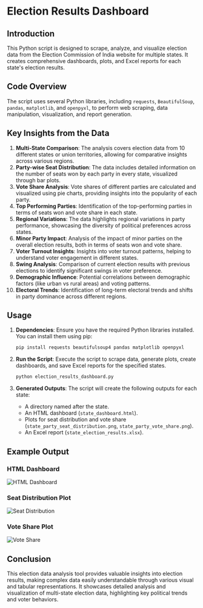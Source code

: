 # Election Results Dashboard

## Introduction

This Python script is designed to scrape, analyze, and visualize election data from the Election Commission of India website for multiple states. It creates comprehensive dashboards, plots, and Excel reports for each state's election results.

## Code Overview

The script uses several Python libraries, including `requests`, `BeautifulSoup`, `pandas`, `matplotlib`, and `openpyxl`, to perform web scraping, data manipulation, visualization, and report generation.

## Key Insights from the Data

1. **Multi-State Comparison**: The analysis covers election data from 10 different states or union territories, allowing for comparative insights across various regions.
2. **Party-wise Seat Distribution**: The data includes detailed information on the number of seats won by each party in every state, visualized through bar plots.
3. **Vote Share Analysis**: Vote shares of different parties are calculated and visualized using pie charts, providing insights into the popularity of each party.
4. **Top Performing Parties**: Identification of the top-performing parties in terms of seats won and vote share in each state.
5. **Regional Variations**: The data highlights regional variations in party performance, showcasing the diversity of political preferences across states.
6. **Minor Party Impact**: Analysis of the impact of minor parties on the overall election results, both in terms of seats won and vote share.
7. **Voter Turnout Insights**: Insights into voter turnout patterns, helping to understand voter engagement in different states.
8. **Swing Analysis**: Comparison of current election results with previous elections to identify significant swings in voter preference.
9. **Demographic Influence**: Potential correlations between demographic factors (like urban vs rural areas) and voting patterns.
10. **Electoral Trends**: Identification of long-term electoral trends and shifts in party dominance across different regions.

## Usage

1. **Dependencies**: Ensure you have the required Python libraries installed. You can install them using pip:
    ```sh
    pip install requests beautifulsoup4 pandas matplotlib openpyxl
    ```

2. **Run the Script**: Execute the script to scrape data, generate plots, create dashboards, and save Excel reports for the specified states.
    ```sh
    python election_results_dashboard.py
    ```

3. **Generated Outputs**: The script will create the following outputs for each state:
    - A directory named after the state.
    - An HTML dashboard (`state_dashboard.html`).
    - Plots for seat distribution and vote share (`state_party_seat_distribution.png`, `state_party_vote_share.png`).
    - An Excel report (`state_election_results.xlsx`).

## Example Output

### HTML Dashboard
![HTML Dashboard](./images/state_dashboard.png)

### Seat Distribution Plot
![Seat Distribution](./images/state_party_seat_distribution.png)

### Vote Share Plot
![Vote Share](./images/state_party_vote_share.png)

## Conclusion

This election data analysis tool provides valuable insights into election results, making complex data easily understandable through various visual and tabular representations. It showcases detailed analysis and visualization of multi-state election data, highlighting key political trends and voter behaviors.
